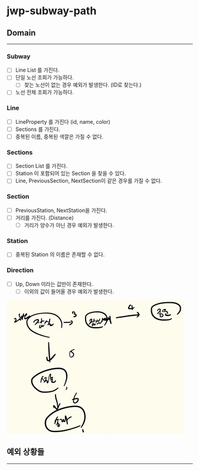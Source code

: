 # jwp-subway-path

## Domain

---

### Subway
- [ ] Line List 를 가진다.
- [ ] 단일 노선 조회가 가능하다.
  - [ ] 찾는 노선이 없는 경우 예외가 발생한다. (ID로 찾는다.)
- [ ] 노선 전체 조회가 가능하다.

### Line
- [ ] LineProperty 를 가진다 (id, name, color)
- [ ] Sections 를 가진다.
- [ ] 중복된 이름, 중복된 색깔은 가질 수 없다.

### Sections
- [ ] Section List 를 가진다.
- [ ] Station 이 포함되어 있는 Section 을 찾을 수 있다.
- [ ] Line, PreviousSection, NextSection이 같은 경우를 가질 수 없다.

### Section
- [ ] PreviousStation, NextStation을 가진다.
- [ ] 거리를 가진다. (Distance)
  - [ ] 거리가 양수가 아닌 경우 예외가 발생한다.

### Station
- [ ] 중복된 Station 의 이름은 존재할 수 없다.

### Direction
- [ ] Up, Down 이라는 값만이 존재한다.
  - [ ] 이외의 값이 들어올 경우 예외가 발생한다.

![img_1.png](img_1.png)

## 예외 상황들

---

